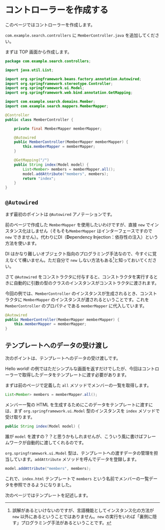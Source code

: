 # コントローラーを作成する

このページではコントローラーを作成します。

```com.example.search.controllers``` に ```MemberController.java``` を追加してください。

まずは TOP 画面から作成します。

```java
package com.example.search.controllers;

import java.util.List;

import org.springframework.beans.factory.annotation.Autowired;
import org.springframework.stereotype.Controller;
import org.springframework.ui.Model;
import org.springframework.web.bind.annotation.GetMapping;

import com.example.search.domains.Member;
import com.example.search.mappers.MemberMapper;

@Controller
public class MemberController {

    private final MemberMapper memberMapper;

    @Autowired
    public MemberController(MemberMapper memberMapper) {
        this.memberMapper = memberMapper;
    }

    @GetMapping("/")
    public String index(Model model) {
        List<Member> members = memberMapper.all();
        model.addAttribute("members", members);
        return "index";
    }
}
```

## ```@Autowired```

まず最初のポイントは ```@Autowired``` アノテーションです。

前のページで作成した ```MemberMapper``` を使用したいわけですが、直接 ```new``` でインスタンス化はしません（そもそも```MemberMapper``` はインターフェースですので ```new``` できません）。代わりにDI（**D**ependency **I**njection：依存性の注入）という方法を使います。

DI はかなり難しいオブジェクト指向のプログラミング手法なので、今すぐに覚えなくて構いません。ただ自分で ```new``` しない方法もある[^1]と知っておいてください。

さて ```@Autowired``` をコンストラクタに付与すると、コンストラクタを実行するときに自動的に引数の型のクラスのインスタンスがコンストラクタに渡されます。

今回の例では、```MemberController``` のインスタンスが生成されるとき、コンストラクタに ```MemberMapper``` のインスタンスが渡されるということです。これを ```MemberController``` のプロパティである ```memberMapper``` に代入しています。

```java
@Autowired
public MemberController(MemberMapper memberMapper) {
    this.memberMapper = memberMapper;
}
```

[^1]: 誤解があるといけないのですが、言語機能としてインスタンス化の方法が ```new``` 以外にあるということではありません。```new``` の実行をいわば「裏側に隠す」プログラミング手法があるということです。

## テンプレートへのデータの受け渡し

次のポイントは、テンプレートへのデータの受け渡しです。

Hello world! の例ではただシンプルな画面を返すだけでしたが、今回はコントローラーで取得したデータをテンプレートに渡す必要があります。

まずは前のページで定義した ```all``` メソッドでメンバーの一覧を取得します。

```java
List<Member> members = memberMapper.all();
```

メンバー一覧の HTML を生成するためにこのデータをテンプレートに渡すには、まず ```org.springframework.ui.Model``` 型のインスタンスを ```index``` メソッドで受け取ります。

```java
public String index(Model model) {
```

誰が ```model``` を渡すの？？と思うかもしれませんが、こういう風に書けばフレームワークが自動的に渡してくれるのです。

```org.springframework.ui.Model``` 型は、テンプレートへの渡すデータの管理を担当しています。```addAttribute``` メソッドを呼んでデータを登録します。

```java
model.addAttribute("members", members);
```

これで、```index.html``` テンプレートで ```members``` という名前でメンバーの一覧データを参照できるようになりました。

次のページではテンプレートを記述します。

